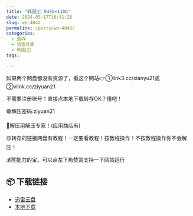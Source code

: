 ```yaml
---
title: "韩国🐷🐱 049G+110G"
date: 2024-05-17T16:41:26
slug: wp-4042
permalink: /posts/wp-4042/
categories:
  - 盖📺
  - 恰饭合集
  - 韩国🐷🐱
tags:

---
```


如果两个网盘都没有资源了，看这个网站👉①link3.cc/xianyu21或②vlink.cc/ziyuan21

不需要注册账号！直接点本地下载转存OK？懂吧！

🟢解压密码:ziyuan21

🔵解压用解压专家！(应用商店有)

🟡转存的链接网盘有教程！一定要看教程！按教程操作！不按教程操作你不会解压！

💰🈶能力的宝，可以点左下角赞赏支持一下网站运行

## 📦 下载链接
- [迅雷云盘](https://blziyuan21.com/pay-download/4042?key=903b2039f7&down_id=0)
- [本地下载](https://blziyuan21.com/pay-download/4042?key=903b2039f7&down_id=1)

